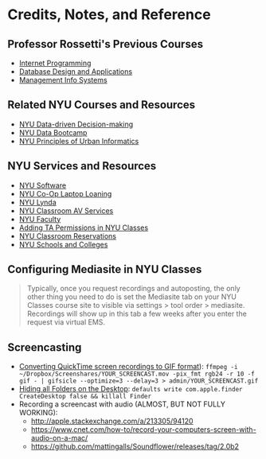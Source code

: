 # Credits, Notes, and Reference

## Professor Rossetti's Previous Courses

  + [Internet Programming](https://github.com/prof-rossetti/southernct-csc-443-01-201701)
  + [Database Design and Applications](https://github.com/prof-rossetti/gwu-istm-4121-10-201509)
  + [Management Info Systems](https://github.com/prof-rossetti/gwu-badm-2301-11-201509)

## Related NYU Courses and Resources

  + [NYU Data-driven Decision-making](http://www.d3mprof.com/)
  + [NYU Data Bootcamp](https://github.com/NYUDataBootcamp)
  + [NYU Principles of Urban Informatics](https://github.com/fedhere/PUI2016_fb55)

## NYU Services and Resources

  + [NYU Software](http://www.nyu.edu/life/information-technology/getting-started/software.html)
  + [NYU Co-Op Laptop Loaning](http://www.nyu.edu/life/information-technology/locations-and-facilities/student-technology-centers/laguardia-co-op.html#Laptop)
  + [NYU Lynda](https://www.nyu.edu/lynda)
  + [NYU Classroom AV Services](https://nyu.service-now.com/servicelink/kb_search.do?id=KB0013493)
  + [NYU Faculty](https://www.nyu.edu/faculty.html)
  + [Adding TA Permissions in NYU Classes](https://nyu.service-now.com/servicelink/kb_search.do?id=KB0010347)
  + [NYU Classroom Reservations](https://virtualems.stern.nyu.edu/BrowseReservations.aspx)
  + [NYU Schools and Colleges](https://www.nyu.edu/academics/schools-and-colleges.html)

## Configuring Mediasite in NYU Classes

> Typically, once you request recordings and autoposting, the only other thing you need to do is set the Mediasite tab on your NYU Classes course site to visible via settings > tool order > mediasite. Recordings will show up in this tab a few weeks after you enter the request via virtual EMS.

## Screencasting

  + [Converting QuickTime screen recordings to GIF format](https://gist.github.com/dergachev/4627207)): `ffmpeg -i ~/Dropbox/Screenshares/YOUR_SCREENCAST.mov -pix_fmt rgb24 -r 10 -f gif - | gifsicle --optimize=3 --delay=3 > admin/YOUR_SCREENCAST.gif`
  + [Hiding all Folders on the Desktop](http://www.cultofmac.com/272595/quickly-hide-icons-desktop-os-x-tips/): `defaults write com.apple.finder CreateDesktop false && killall Finder`
  + Recording a screencast with audio (ALMOST, BUT NOT FULLY WORKING):
    + http://apple.stackexchange.com/a/213305/94120
    + https://www.cnet.com/how-to/record-your-computers-screen-with-audio-on-a-mac/
    + https://github.com/mattingalls/Soundflower/releases/tag/2.0b2
